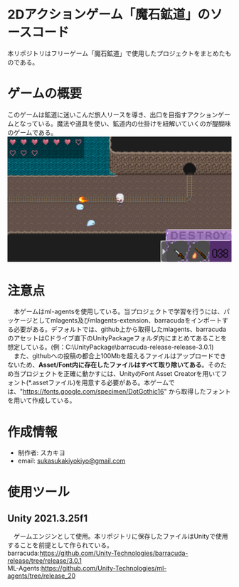 # 2Dアクションゲーム「魔石鉱道」のソースコード
本リポジトリはフリーゲーム「魔石鉱道」で使用したプロジェクトをまとめたものである。

# ゲームの概要
このゲームは鉱道に迷いこんだ旅人リースを導き、出口を目指すアクションゲームとなっている。魔法や道具を使い、鉱道内の仕掛けを紐解いていくのが醍醐味のゲームである。
<img src="./README_image/readme_image1.png">


# 注意点
&emsp;本ゲームはml-agentsを使用している。当プロジェクトで学習を行うには、パッケージとしてmlagents及びmlagents-extension、barracudaをインポートする必要がある。デフォルトでは、github上から取得したmlagents、barracudaのアセットはCドライブ直下のUnityPackageフォルダ内にまとめてあることを想定している。(例：C:\UnityPackage\barracuda-release-release-3.0.1)  
&emsp;また、githubへの投稿の都合上100Mbを超えるファイルはアップロードできないため、__Asset/Font内に存在したファイルはすべて取り除いてある__。そのため当プロジェクトを正確に動かすには、UnityのFont Asset Creatorを用いてフォント(*.assetファイル)を用意する必要がある。本ゲームでは、"https://fonts.google.com/specimen/DotGothic16" から取得したフォントを用いて作成している。

# 作成情報
* 制作者: スカキヨ
* email: sukasukakiyokiyo@gmail.com

# 使用ツール
## Unity 2021.3.25f1
&emsp;ゲームエンジンとして使用。本リポジトリに保存したファイルはUnityで使用することを前提として作られている。  
barracuda:https://github.com/Unity-Technologies/barracuda-release/tree/release/3.0.1  
ML-Agents:https://github.com/Unity-Technologies/ml-agents/tree/release_20
